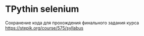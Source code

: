 # TPythin selenium
Сохранение кода для прохождения финального задания курса https://stepik.org/course/575/syllabus

